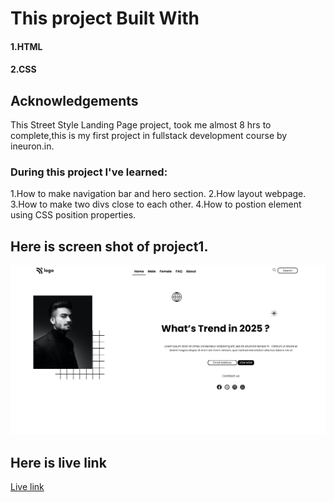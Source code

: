 # This project Built With
#### 1.HTML
#### 2.CSS

## Acknowledgements
This  Street Style Landing Page project,  took me almost 8 hrs to complete,this is my first project in fullstack development course by ineuron.in.

### During this project I've learned:

1.How to make navigation bar and hero section.
2.How layout webpage.
3.How to make two divs close to each other.
4.How to postion element using CSS position properties.

## Here is screen shot of project1.

![project 1](./screenshot.png)

## Here is live link
[Live link](https://rohini-project1.netlify.app/)